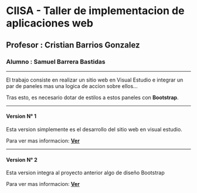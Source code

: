 # CIISA - Taller de implementacion de aplicaciones web

## Profesor : Cristian Barrios Gonzalez

### Alumno : Samuel Barrera Bastidas

---

El trabajo consiste en realizar un sitio web en Visual Estudio e integrar un par de paneles mas una logica de accion sobre ellos...


Tras esto, es necesario dotar de estilos a estos paneles con **Bootstrap**.

---

#### Version N° 1

Esta version simplemente es el desarrollo del sitio web en visual estudio.

Para ver mas informacion: **[Ver](https://github.com/silverfox78/PanelesWeb/blob/master/ProyectoV1/SitioV1/Readme.md)**

---

#### Version N° 2

Esta version integra al proyecto anterior algo de diseño Bootstrap

Para ver mas informacion: **[Ver](https://github.com/silverfox78/PanelesWeb/blob/master/ProyectoV2/SitioV2/Readme.md)**